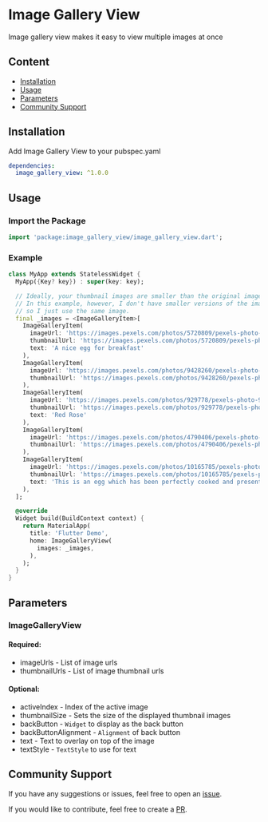 # Image Gallery View
Image gallery view makes it easy to view multiple images at once

## Content

- [Installation](#installation)
- [Usage](#usage)
- [Parameters](#parameters)
- [Community Support](#community-support)

## Installation
Add Image Gallery View to your pubspec.yaml
```yaml
dependencies:
  image_gallery_view: ^1.0.0
```

## Usage

### Import the Package
```dart
import 'package:image_gallery_view/image_gallery_view.dart';
```

### Example
```dart
class MyApp extends StatelessWidget {
  MyApp({Key? key}) : super(key: key);

  // Ideally, your thumbnail images are smaller than the original images.
  // In this example, however, I don't have smaller versions of the images,
  // so I just use the same image.
  final _images = <ImageGalleryItem>[
    ImageGalleryItem(
      imageUrl: 'https://images.pexels.com/photos/5720809/pexels-photo-5720809.jpeg',
      thumbnailUrl: 'https://images.pexels.com/photos/5720809/pexels-photo-5720809.jpeg',
      text: 'A nice egg for breakfast'
    ),
    ImageGalleryItem(
      imageUrl: 'https://images.pexels.com/photos/9428260/pexels-photo-9428260.jpeg',
      thumbnailUrl: 'https://images.pexels.com/photos/9428260/pexels-photo-9428260.jpeg',
    ),
    ImageGalleryItem(
      imageUrl: 'https://images.pexels.com/photos/929778/pexels-photo-929778.jpeg',
      thumbnailUrl: 'https://images.pexels.com/photos/929778/pexels-photo-929778.jpeg',
      text: 'Red Rose'
    ),
    ImageGalleryItem(
      imageUrl: 'https://images.pexels.com/photos/4790406/pexels-photo-4790406.jpeg',
      thumbnailUrl: 'https://images.pexels.com/photos/4790406/pexels-photo-4790406.jpeg',
    ),
    ImageGalleryItem(
      imageUrl: 'https://images.pexels.com/photos/10165785/pexels-photo-10165785.jpeg',
      thumbnailUrl: 'https://images.pexels.com/photos/10165785/pexels-photo-10165785.jpeg',
      text: 'This is an egg which has been perfectly cooked and presented very nicely on a plate, with some garnish'
    ),
  ];

  @override
  Widget build(BuildContext context) {
    return MaterialApp(
      title: 'Flutter Demo',
      home: ImageGalleryView(
        images: _images,
      ),
    );
  }
}

```

## Parameters

### ImageGalleryView
#### Required:
- imageUrls -  List of image urls
- thumbnailUrls - List of image thumbnail urls

#### Optional:
- activeIndex - Index of the active image
- thumbnailSize - Sets the size of the displayed thumbnail images
- backButton - `Widget` to display as the back button
- backButtonAlignment - `Alignment` of back button
- text - Text to overlay on top of the image
- textStyle - `TextStyle` to use for text

## Community Support

If you have any suggestions or issues, feel free to open an [issue](https://github.com/sortedstorage/image_gallery_view/issues).

If you would like to contribute, feel free to create a [PR](https://github.com/sortedstorage/image_gallery_view/pulls).
